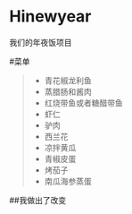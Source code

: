 # Hinewyear
我们的年夜饭项目

#菜单
> * 青花椒龙利鱼
> * 蒸腊肠和酱肉
> * 红烧带鱼或者糖醋带鱼
> * 虾仁
> * 驴肉
> * 西兰花
> * 凉拌黄瓜
> * 青椒皮蛋
> * 烤茄子
> * 南瓜海参蒸蛋

##我做出了改变
